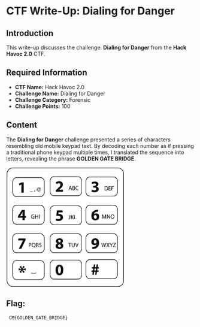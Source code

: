 # CTF Write-Up: Dialing for Danger

## Introduction

This write-up discusses the challenge: **Dialing for Danger** from the **Hack Havoc 2.0** CTF.

## Required Information

- **CTF Name:** Hack Havoc 2.0
- **Challenge Name:** Dialing for Danger
- **Challenge Category:** Forensic
- **Challenge Points:** 100

## Content
The **Dialing for Danger** challenge presented a series of characters resembling old mobile keypad text. By decoding each number as if pressing a traditional phone keypad multiple times, I translated the sequence into letters, revealing the phrase **GOLDEN GATE BRIDGE**.

![](src\images\34.png)

## Flag: 
     CM{GOLDEN_GATE_BRIDGE}
